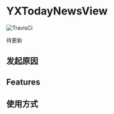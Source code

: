 # YXTodayNewsView

![TravisCi](https://api.travis-ci.org/minaisland/YXTodayNewsView.svg?branch=main)

待更新

## 发起原因



## Features


## 使用方式
